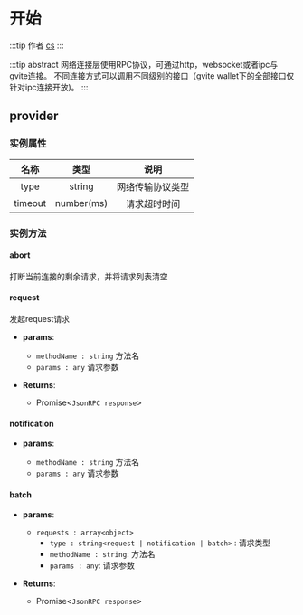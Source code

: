 # 开始

:::tip 作者
[cs](https://github.com/lovelycs)
:::

:::tip abstract
网络连接层使用RPC协议，可通过http，websocket或者ipc与gvite连接。
不同连接方式可以调用不同级别的接口（gvite wallet下的全部接口仅针对ipc连接开放)。
:::

## provider

### 实例属性

|  名称  | 类型 | 说明 |
|:------------:|:-----:|:-----:|
| type |  string | 网络传输协议类型 |
| timeout | number(ms) | 请求超时时间 |

### 实例方法

#### abort
打断当前连接的剩余请求，并将请求列表清空

#### request
发起request请求

- **params**: 

  * `methodName : string` 方法名
  * `params : any` 请求参数

- **Returns**:
    - Promise<`JsonRPC response`>

#### notification

- **params**: 

  * `methodName : string` 方法名
  * `params : any` 请求参数

#### batch

- **params**: 

  * `requests : array<object>` 
	- `type : string<request | notification | batch>` : 请求类型
    - `methodName : string`: 方法名
    - `params : any`: 请求参数

- **Returns**:
    - Promise<`JsonRPC response`>
